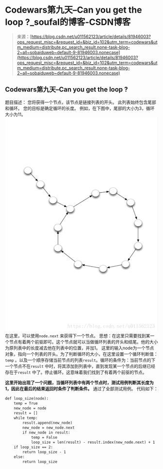 <!--yml
category: codewars
date: 2022-08-13 11:48:20
-->

# Codewars第九天–Can you get the loop ?_soufal的博客-CSDN博客

> 来源：[https://blog.csdn.net/u011562123/article/details/81946003?ops_request_misc=&request_id=&biz_id=102&utm_term=codewars&utm_medium=distribute.pc_search_result.none-task-blog-2~all~sobaiduweb~default-9-81946003.nonecase](https://blog.csdn.net/u011562123/article/details/81946003?ops_request_misc=&request_id=&biz_id=102&utm_term=codewars&utm_medium=distribute.pc_search_result.none-task-blog-2~all~sobaiduweb~default-9-81946003.nonecase)

## Codewars第九天–Can you get the loop ?

题目描述：
您将获得一个节点，该节点是链接列表的开头。 此列表始终包含尾部和循环。
您的目标是确定循环的长度。
例如，在下图中，尾部的大小为3，循环大小为11。
![exm](img/5642ae87c15ec74f042cc8abc5a5a8bd.png)
在这里，可以使用`node.next` 来获得下一个节点。
思想：在这里只需要找到某一个节点有着两个前驱即可。这个节点就可以当做循环列表的开头和结尾。他的大小为原列表中的长度减去他在列表中的位置，并加1。
这里的输入node为一个节点对象，指向一个列表的开头。为了判断循环的大小，在这里设置一个循环判断值：`temp` 。以及一个顺序存储当前节点的列表`result`。循环的条件为：当前节点的下一个节点不在`result` 中时，将其添加到列表中，直到发现某一个节点的后继已经存在于`result` 中了。停止循环。这意味着我们找到了有着两个前驱的节点。

**这里开始出现了一个问题，当循环列表中有两个节点时，测试用例判断其长度为1，因此在最后的结果返回时条件了判断条件。**
通过了全部测试用例。
代码如下：

```
def loop_size(node):
    temp = True
    new_node = node
    result = []
    while temp:
        result.append(new_node)
        new_node = new_node.next
        if new_node in result:
            temp = False
            loop_size = len(result) - result.index(new_node.next) + 1
    if loop_size == 2:
        return loop_size - 1
    else:
        return loop_size
```